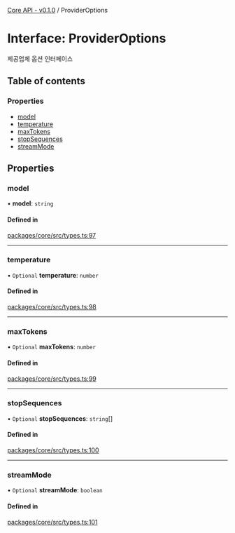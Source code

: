 [Core API - v0.1.0](../README.md) / ProviderOptions

# Interface: ProviderOptions

제공업체 옵션 인터페이스

## Table of contents

### Properties

- [model](ProviderOptions.md#model)
- [temperature](ProviderOptions.md#temperature)
- [maxTokens](ProviderOptions.md#maxtokens)
- [stopSequences](ProviderOptions.md#stopsequences)
- [streamMode](ProviderOptions.md#streammode)

## Properties

### <a id="model" name="model"></a> model

• **model**: `string`

#### Defined in

[packages/core/src/types.ts:97](https://github.com/robotaio/robota/blob/main/packages/core/src/types.ts#L97)

___

### <a id="temperature" name="temperature"></a> temperature

• `Optional` **temperature**: `number`

#### Defined in

[packages/core/src/types.ts:98](https://github.com/robotaio/robota/blob/main/packages/core/src/types.ts#L98)

___

### <a id="maxtokens" name="maxtokens"></a> maxTokens

• `Optional` **maxTokens**: `number`

#### Defined in

[packages/core/src/types.ts:99](https://github.com/robotaio/robota/blob/main/packages/core/src/types.ts#L99)

___

### <a id="stopsequences" name="stopsequences"></a> stopSequences

• `Optional` **stopSequences**: `string`[]

#### Defined in

[packages/core/src/types.ts:100](https://github.com/robotaio/robota/blob/main/packages/core/src/types.ts#L100)

___

### <a id="streammode" name="streammode"></a> streamMode

• `Optional` **streamMode**: `boolean`

#### Defined in

[packages/core/src/types.ts:101](https://github.com/robotaio/robota/blob/main/packages/core/src/types.ts#L101)
